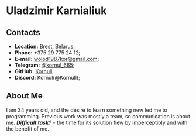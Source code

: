 # Uladzimir Karnialiuk #
## Contacts ##

+ **Location:** Brest, Belarus;
+ **Phone:** +375 29 775 24 12;
+ **E-mail:** wolod1987kor@gmail.com;
+ **Telegram:** [@kornul_665](https://t.me/kornul_665);
+ **GitHub:** [Kornull](https://github.com/Kornull);
+ **Discord:** Kornul(@Kornull);

## About Me ##

I am 34 years old, and the desire to learn something new led me to programming.
Previous work was mostly a team, so communication is about me.
**_Difficult task?_** - the time for its solution flew by imperceptibly and with the benefit of me.
